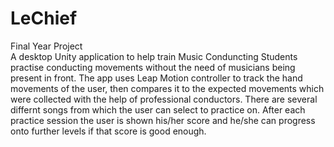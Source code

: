 # LeChief
Final Year Project       
A desktop Unity application to help train Music Conduncting Students practise conducting movements without the need of musicians being present in front. The app uses Leap Motion controller to track the hand movements of the user, then compares it to the expected movements which were collected with the help of professional conductors. There are several differnt songs from which the user can select to practice on. After each practice session the user is shown his/her score and he/she can progress onto further levels if that score is good enough.
